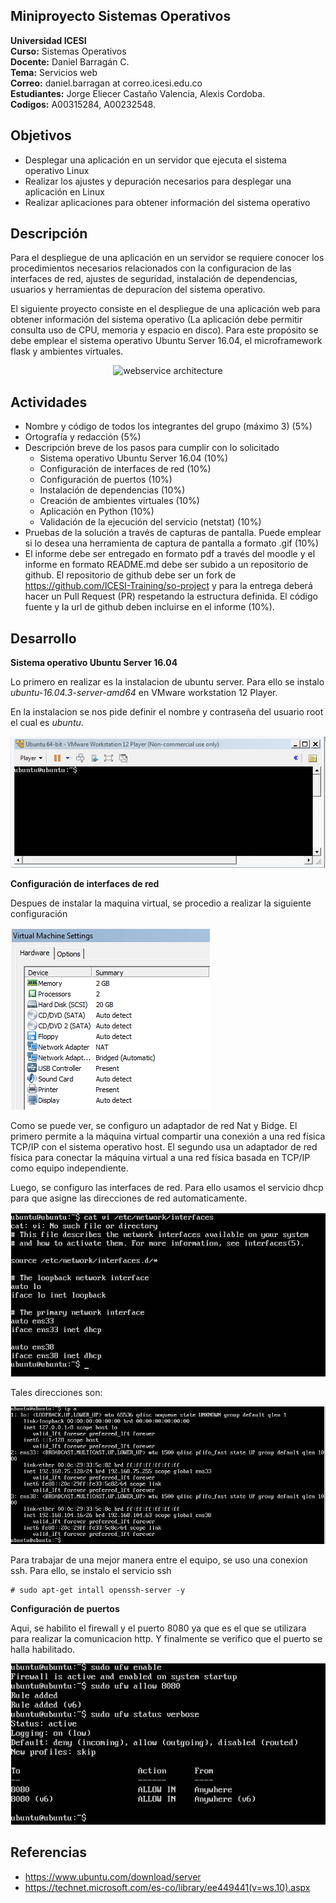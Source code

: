 ## Miniproyecto Sistemas Operativos

**Universidad ICESI**  
**Curso:** Sistemas Operativos  
**Docente:** Daniel Barragán C.  
**Tema:**  Servicios web  
**Correo:** daniel.barragan at correo.icesi.edu.co  
**Estudiantes:** Jorge Eliecer Castaño Valencia, Alexis Cordoba.  
**Codigos:** A00315284, A00232548.

## Objetivos
* Desplegar una aplicación en un servidor que ejecuta el sistema operativo Linux
* Realizar los ajustes y depuración necesarios para desplegar una
aplicación en Linux
* Realizar aplicaciones para obtener información del sistema operativo

## Descripción
Para el despliegue de una aplicación en un servidor se requiere conocer los procedimientos necesarios relacionados con la configuracion de las interfaces de red, ajustes de seguridad, instalación de dependencias, usuarios y herramientas de depuracíon del sistema operativo.

El siguiente proyecto consiste en el despliegue de una aplicación web para obtener información del sistema operativo (La aplicación debe permitir consulta uso de CPU, memoria y espacio en disco). Para este propósito se debe emplear el sistema operativo Ubuntu Server 16.04, el microframework flask y ambientes virtuales.

<p align="center">
  <img src="images/vista-despliegue.png" alt="webservice architecture"/>
</p>

## Actividades
* Nombre y código de todos los integrantes del grupo (máximo 3) (5%)
* Ortografía y redacción (5%)
* Descripción breve de los pasos para cumplir con lo solicitado
  * Sistema operativo Ubuntu Server 16.04 (10%)
  * Configuración de interfaces de red (10%)
  * Configuración de puertos (10%)
  * Instalación de dependencias (10%)
  * Creación de ambientes virtuales (10%)
  * Aplicación en Python (10%)
  * Validación de la ejecución del servicio (netstat) (10%)
* Pruebas de la solución a través de capturas de pantalla. Puede emplear si lo desea una herramienta de captura de pantalla a formato .gif (10%)
* El informe debe ser entregado en formato pdf a través del moodle y el informe en formato README.md debe ser subido a un repositorio de github. El repositorio de github debe ser un fork de https://github.com/ICESI-Training/so-project y para la entrega deberá hacer un Pull Request (PR) respetando la estructura definida. El código fuente y la url de github deben incluirse en el informe (10%).  

## Desarrollo

**Sistema operativo Ubuntu Server 16.04**  

Lo primero en realizar es la instalacion de ubuntu server. Para ello se instalo *ubuntu-16.04.3-server-amd64* en VMware workstation 12 Player.  

En la instalacion se nos pide definir el nombre y contraseña del usuario root el cual es *ubuntu*.

![](instalacion.PNG)

**Configuración de interfaces de red**

Despues de instalar la maquina virtual, se procedio a realizar la siguiente configuración

![](configuracion.PNG)

Como se puede ver, se configuro un adaptador de red Nat y Bidge. El primero permite a la máquina virtual compartir una conexión a una red física TCP/IP con el sistema operativo host.  El segundo usa un adaptador de red física para conectar la máquina virtual a una red física basada en TCP/IP como equipo independiente.



Luego, se configuro las interfaces de red. Para ello usamos el servicio dhcp para que asigne las direcciones de red automaticamente.

![](configuracionInterfaces.PNG)

Tales direcciones son:

![](ipMaquina.PNG)

Para trabajar de una mejor manera entre el equipo, se uso una conexion ssh. Para ello, se instalo el servicio ssh

```
# sudo apt-get intall openssh-server -y
```

**Configuración de puertos**

Aqui, se habilito el firewall y el puerto 8080 ya que es el que se utilizara para realizar la comunicacion http. Y finalmente se verifico que el puerto se halla habilitado.

![](firewall.PNG)









## Referencias
* https://www.ubuntu.com/download/server
* https://technet.microsoft.com/es-co/library/ee449441(v=ws.10).aspx
